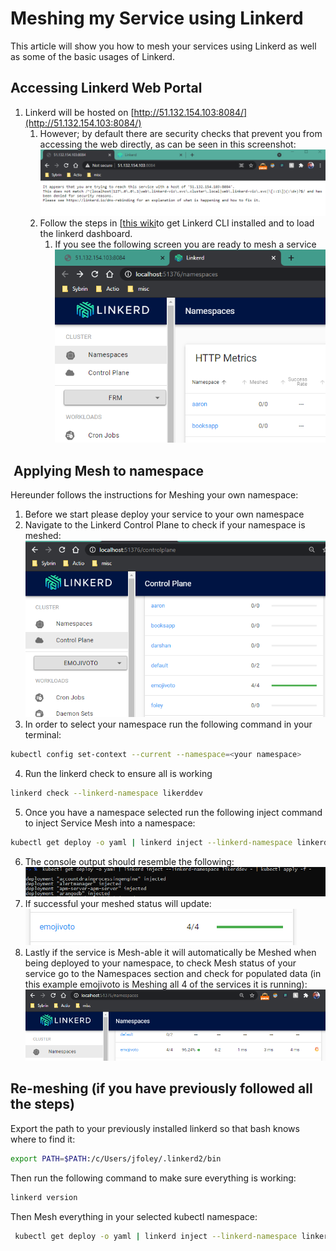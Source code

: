 # Meshing my Service using Linkerd

This article will show you how to mesh your services using Linkerd as well as some of the basic usages of Linkerd.

## Accessing Linkerd Web Portal

1. Linkerd will be hosted on [http://51.132.154.103:8084/](http://51.132.154.103:8084/)
    1. However; by default there are security checks that prevent you from accessing the web directly, as can be seen in this screenshot:
![](../../images/image-20210506-063627.png)
    2. Follow the steps in [[this wiki](LinkerD-Dashboard.md)to get Linkerd CLI installed and to load the linkerd dashboard.
        1. If you see the following screen you are ready to mesh a service
![](../../images/image-20210506-101333.png)

##  Applying Mesh to namespace

Hereunder follows the instructions for Meshing your own namespace:

1. Before we start please deploy your service to your own namespace
2. Navigate to the Linkerd Control Plane to check if your namespace is meshed:
![](../../images/image-20210506-101556.png)
3. In order to select your namespace run the following command in your terminal:
```bash
kubectl config set-context --current --namespace=<your namespace>
```
4. Run the linkerd check to ensure all is working
```bash
linkerd check --linkerd-namespace likerddev
```
5. Once you have a namespace selected run the following inject command to inject Service Mesh into a namespace:
```bash
kubectl get deploy -o yaml | linkerd inject --linkerd-namespace linkerddev - | kubectl apply -f -
```
6. The console output should resemble the following:
![](../../images/image-20210506-103856.png)
7. If successful your meshed status will update:
![](../../images/image-20210506-101915.png)
8. Lastly if the service is Mesh-able it will automatically be Meshed when being deployed to your namespace, to check Mesh status of your service go to the Namespaces section and check for populated data (in this example emojivoto is Meshing all 4 of the services it is running):
![](../../images/image-20210506-102107.png)

## Re-meshing (if you have previously followed all the steps)

Export the path to your previously installed linkerd so that bash knows where to find it:

```bash
export PATH=$PATH:/c/Users/jfoley/.linkerd2/bin
```

Then run the following command to make sure everything is working:

```bash
linkerd version
```

Then Mesh everything in your selected kubectl namespace:

```bash
 kubectl get deploy -o yaml | linkerd inject --linkerd-namespace linkerddev - | kubectl apply -f -
```

